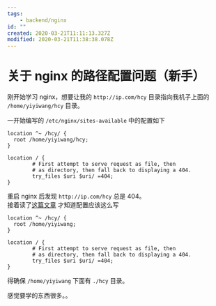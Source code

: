 ```yaml
---
tags:
    - backend/nginx
id: ""
created: 2020-03-21T11:11:13.327Z
modified: 2020-03-21T11:38:38.078Z
---
```

# 关于 nginx 的路径配置问题（新手）

刚开始学习 nginx，想要让我的 `http://ip.com/hcy` 目录指向我机子上面的 `/home/yiyiwang/hcy` 目录。

一开始编写的 `/etc/nginx/sites-available` 中的配置如下

```
location ^~ /hcy/ {
  root /home/yiyiwang/hcy;
}

location / {
        # First attempt to serve request as file, then
        # as directory, then fall back to displaying a 404.
        try_files $uri $uri/ =404;
}

```

重启 nginx 后发现 `http://ip.com/hcy` 总是 404。  
接着读了[这篇文章](https://blog.csdn.net/zhaoyangjian724/article/details/48524091)  才知道配置应该这么写

```
location ^~ /hcy/ {
  root /home/yiyiwang;
}

location / {
        # First attempt to serve request as file, then
        # as directory, then fall back to displaying a 404.
        try_files $uri $uri/ =404;
}

```

得确保 `/home/yiyiwang` 下面有 `./hcy` 目录。  

感觉要学的东西很多。。 